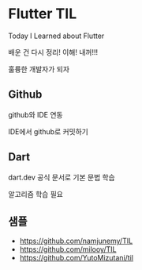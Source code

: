 # Flutter TIL

Today I Learned about Flutter

배운 건 다시 정리! 이해! 내꺼!!!

훌륭한 개발자가 되자

## Github

github와 IDE 연동

IDE에서 github로 커밋하기

## Dart

dart.dev 공식 문서로 기본 문법 학습

알고리즘 학습 필요

## 샘플
- https://github.com/namjunemy/TIL
- https://github.com/milooy/TIL
- https://github.com/YutoMizutani/til
